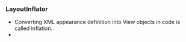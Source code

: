 ### **LayoutInflator**
- Converting XML appearance definition into View objects in code is called inflation.
-  